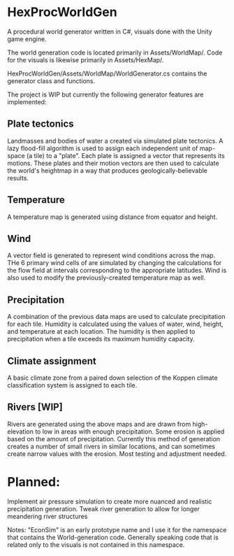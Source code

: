# HexProcWorldGen
A procedural world generator written in C#, visuals done with the Unity game engine.

The world generation code is located primarily in Assets/WorldMap/. Code for the visuals is likewise primarily in Assets/HexMap/.

HexProcWorldGen/Assets/WorldMap/WorldGenerator.cs contains the generator class and functions.

The project is WIP but currently the following generator features are implemented:


## Plate tectonics
Landmasses and bodies of water a created via simulated plate tectonics. A lazy flood-fill algorithm is used to assign each independent unit of map-space (a tile) to a "plate". Each plate is assigned a vector that represents its motions. These plates and their motion vectors are then used to calculate the world's heightmap in a way that produces geologically-believable results.

## Temperature
A temperature map is generated using distance from equator and height.

## Wind
A vector field is generated to represent wind conditions across the map. THe 6 primary wind cells of are simulated by changing the calculations for the flow field at intervals corresponding to the appropriate latitudes. Wind is also used to modify the previously-created temperature map as well.

## Precipitation
A combination of the previous data maps are used to calculate precipitation for each tile. Humidity is calculated using the values of water, wind, height, and temperature at each location. The humidity is then applied to precipitation when a tile exceeds its maximum humidity capacity.

## Climate assignment
A basic climate zone from a paired down selection of the Koppen climate classification system is assigned to each tile.

## Rivers [WIP]
Rivers are generated using the above maps and are drawn from high-elevation to low in areas with enough precipitation. Some erosion is applied based on the amount of precipitation. Currently this method of generation creates a number of small rivers in similar locations, and can sometimes create narrow values with the erosion. Most testing and adjustment needed.

# Planned:

Implement air pressure simulation to create more nuanced and realistic precipitation generation.
Tweak river generation to allow for longer meandering river structures

Notes:
"EconSim" is an early prototype name and I use it for the namespace that contains the World-generation code.
Generally speaking code that is related only to the visuals is not contained in this namespace.
